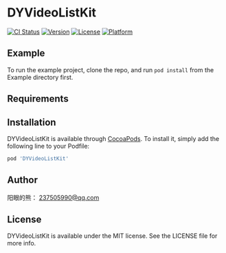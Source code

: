 # DYVideoListKit

[![CI Status](https://img.shields.io/travis/237505990@qq.com/DYVideoListKit.svg?style=flat)](https://travis-ci.org/237505990@qq.com/DYVideoListKit)
[![Version](https://img.shields.io/cocoapods/v/DYVideoListKit.svg?style=flat)](https://cocoapods.org/pods/DYVideoListKit)
[![License](https://img.shields.io/cocoapods/l/DYVideoListKit.svg?style=flat)](https://cocoapods.org/pods/DYVideoListKit)
[![Platform](https://img.shields.io/cocoapods/p/DYVideoListKit.svg?style=flat)](https://cocoapods.org/pods/DYVideoListKit)

## Example

To run the example project, clone the repo, and run `pod install` from the Example directory first.

## Requirements

## Installation

DYVideoListKit is available through [CocoaPods](https://cocoapods.org). To install
it, simply add the following line to your Podfile:

```ruby
pod 'DYVideoListKit'
```

## Author

阳眼的熊： 237505990@qq.com

## License

DYVideoListKit is available under the MIT license. See the LICENSE file for more info.
